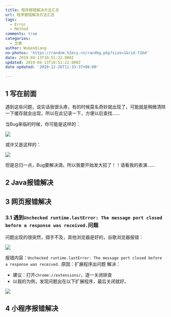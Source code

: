 ```yaml
---
title: 程序报错解决方法汇总
url: 程序报错解决方法汇总
tags:
  - Error
  - Method
comments: true
categories:
  - 文章
author: WuGenQiang
no-photos: 'https://random.52ecy.cn/randbg.php?size=1&rid-716d'
date: 2019-04-13T10:51:22.000Z
updated: 2019-04-13T10:51:22.000Z
date updated: '2020-12-26T11:33:37+08:00'

---
```


## 1 写在前面

遇到这些问题，说实话我很头疼，有的时候莫名奇妙就出现了，可能就是稍微清除一下缓存就会出现，所以在此记录一下，方便以后查找……

当Bug来临的时候，你可能是这样的：

![](https://wugenqiang.github.io/PictureBed/pictures/070.gif)

或许又是这样的：

![](https://wugenqiang.github.io/PictureBed/pictures/071.gif)

但是总归一点，Bug要解决滴，所以我要开始发大招了！！请看我的表演……

## 2 Java报错解决

## 3 网页报错解决

### 3.1 遇到`Unchecked runtime.lastError: The message port closed before a response was received.`问题

问题出现的很突然，措手不及，其他浏览器是好的，谷歌浏览器报错：

![](https://wugenqiang.github.io/PictureBed/pictures/20190413114352.png)

报错内容：`Unchecked runtime.lastError: The message port closed before a response was received.`
原因：扩展程序出问题
解决：

-   建议：打开`chrome://extensions/`，逐一关闭排查
-   以我的为例，发现问题出在以下扩展程序，最后关闭就好。

![](https://wugenqiang.github.io/PictureBed/pictures/20190413120310.png)

## 4 小程序报错解决

